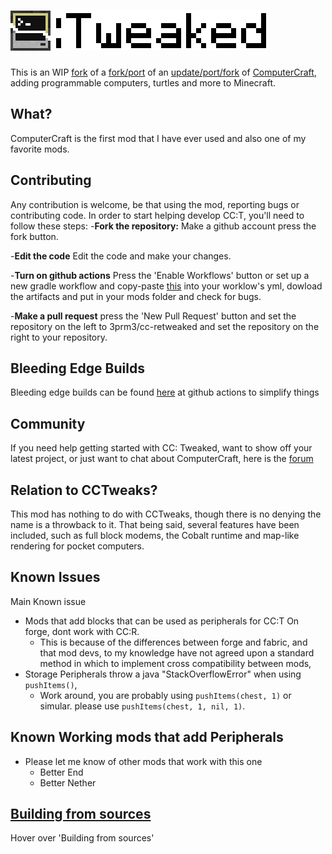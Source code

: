 # ![CC: ReTweaked](logo.png)
This is an WIP [fork](https://github.com/ArchivedProjects/cc-tweaked-fabric)  of a [fork/port](https://github.com/mystiacraft/cc-tweaked-fabric) of an [update/port/fork](https://github.com/SquidDev-CC/CC-Tweaked) of [ComputerCraft](https://github.com/dan200/ComputerCraft), adding programmable computers,
turtles and more to Minecraft.

## What?
ComputerCraft is the first mod that I have ever used and also one of my favorite mods.


## Contributing
Any contribution is welcome, be that using the mod, reporting bugs or contributing code. In order to start helping
develop CC:T, you'll need to follow these steps:
-**Fork the repository:** Make a github account press the fork button.

-**Edit the code** Edit the code and make your changes.

-**Turn on github actions** Press the 'Enable Workflows' button or set up a new gradle workflow and copy-paste [this](https://github.com/3prm3/cc-retweaked/blob/v1.94.2/.github/workflows/gradle.yml) into your worklow's yml, dowload the artifacts and put in your mods folder and check for bugs.

-**Make a pull request** press the 'New Pull Request' button and set the repository on the left to 3prm3/cc-retweaked and set the repository on the right to your repository.

## Bleeding Edge Builds
Bleeding edge builds can be found [here](https://github.com/Zundrel/cc-tweaked-fabric/actions) at github actions to simplify things 

## Community
If you need help getting started with CC: Tweaked, want to show off your latest project, or just want to chat about
ComputerCraft, here is the [forum](https://forums.computercraft.cc/) 

## Relation to CCTweaks?
This mod has nothing to do with CCTweaks, though there is no denying the name is a throwback to it. That being said,
several features have been included, such as full block modems, the Cobalt runtime and map-like rendering for pocket
computers.


## Known Issues
Main Known issue
* Mods that add blocks that can be used as peripherals for CC:T On forge, dont work with CC:R.
	* This is because of the differences between forge and fabric, and that mod devs, to my knowledge have not agreed upon a standard method in which to implement cross compatibility between mods,
* Storage Peripherals throw a java "StackOverflowError" when using `pushItems()`, 
    * Work around, you are probably using `pushItems(chest, 1)` or simular. please use `pushItems(chest, 1, nil, 1)`. 

## Known Working mods that add Peripherals
* Please let me know of other mods that work with this one
	* Better End
	* Better Nether

## [Building from sources](https://github.com/CaffeineMC/sodium-fabric#building-from-sources)
Hover over 'Building from sources'

